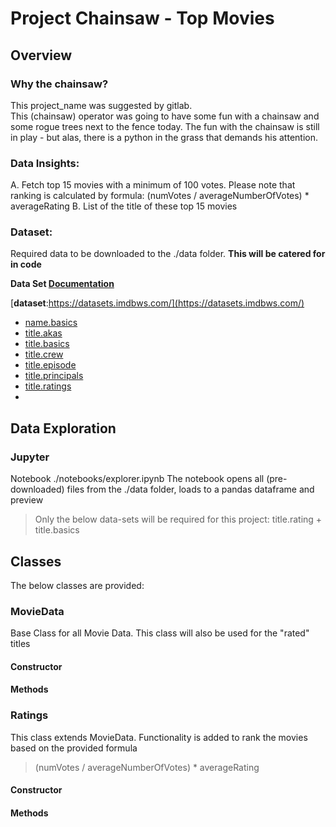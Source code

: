 # Project Chainsaw - Top Movies
## Overview
### Why the chainsaw? 
This project_name was suggested by gitlab.  
This (chainsaw) operator was going to have some fun with a chainsaw and some rogue trees next to the fence today.
The fun with the chainsaw is still in play - but alas, there is a python in the grass that demands his attention.

### Data Insights:
A. Fetch top 15 movies with a minimum of 100 votes. Please note that ranking is calculated by formula: (numVotes /
averageNumberOfVotes) * averageRating
B. List of the title of these top 15 movies

### Dataset:
Required data to be downloaded to the ./data folder.  **This will be catered for in code**

**Data Set [Documentation](https://www.imdb.com/interfaces/)**

[**dataset**:https://datasets.imdbws.com/](https://datasets.imdbws.com/)
* [name.basics](https://datasets.imdbws.com/name.basics.tsv.gz)
* [title.akas](https://datasets.imdbws.com/title.akas.tsv.gz)
* [title.basics](https://datasets.imdbws.com/title.basics.tsv.gz)
* [title.crew](https://datasets.imdbws.com/title.crew.tsv.gz)
* [title.episode](https://datasets.imdbws.com/title.episode.tsv.gz)
* [title.principals](https://datasets.imdbws.com/title.principals.tsv.gz)
* [title.ratings](https://datasets.imdbws.com/title.ratings.tsv.gz)
* 
##  Data Exploration
### Jupyter
Notebook ./notebooks/explorer.ipynb
The notebook opens all (pre-downloaded) files from the ./data folder, loads to a pandas dataframe and preview
> Only the below data-sets will be required for this project:
> title.rating + title.basics

## Classes
The below classes are provided:
### MovieData
Base Class for all Movie Data.  This class will also be used for the "rated" titles

#### Constructor

#### Methods

### Ratings
This class extends MovieData.  Functionality is added to rank the movies based on the provided formula
> (numVotes / averageNumberOfVotes) * averageRating

#### Constructor

#### Methods




